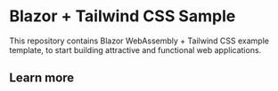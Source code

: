 # Blazor + Tailwind CSS Sample
This repository contains Blazor WebAssembly + Tailwind CSS example template, to start building attractive and functional web applications.

## Learn more


